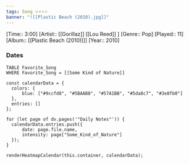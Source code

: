 ```yaml
---
tags: Song ⭐⭐⭐⭐ 
banner: "![[Plastic Beach (2010).jpg]]"
---
```

[Time:: 3:00]
[Artist:: [[Gorillaz]] [[Lou Reed]] ]
[Genre:: Pop]
[Played:: 11]
[Album:: [[Plastic Beach (2010)]]]
[Year:: 2010]
### Dates
````dataview
TABLE Favorite_Song
WHERE Favorite_Song = [[Some Kind of Nature]]
````
  ```dataviewjs
const calendarData = { 
	colors: { 
		blue: ["#9ccfd8", "#5BAAB8", "#57A1BB", "#5da8c7", "#3e8fb0"] 
	}, 
	entries: [] 
}; 

for (let page of dv.pages('"Daily Notes"')) { 
	calendarData.entries.push({ 
		date: page.file.name, 
		intensity: page["Some_Kind_of_Nature"]
	}); 
} 

renderHeatmapCalendar(this.container, calendarData);
```
